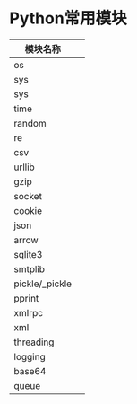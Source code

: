 # Python常用模块

| 模块名称                                                       |      |
| ------------------------------------------------------------ | ---- |
| os | |
| sys 														   |      |
| sys                                                          | 	  |
| time                                                         | 	  |
| random                                                       | 	  |
| re                                                           | 	  |
| csv                                                          | 	  |
| urllib                                                       | 	  |
| gzip                                                         | 	  |
| socket                                                       | 	  |
| cookie                                                      | 	  |
| json                                                         | 	  |
| arrow                                                        | 	  |
| sqlite3                                                      | 	  |
| smtplib                                                      | 	  |
| pickle/_pickle                                               | 	  |
| pprint                                                       | 	  |
| xmlrpc                                                       | 	  |
| xml                                                          | 	  |
| threading                                                    | 	  |
| logging                                                      | 	  |
| base64                                                       | 	  |
| queue                                                        |      |

